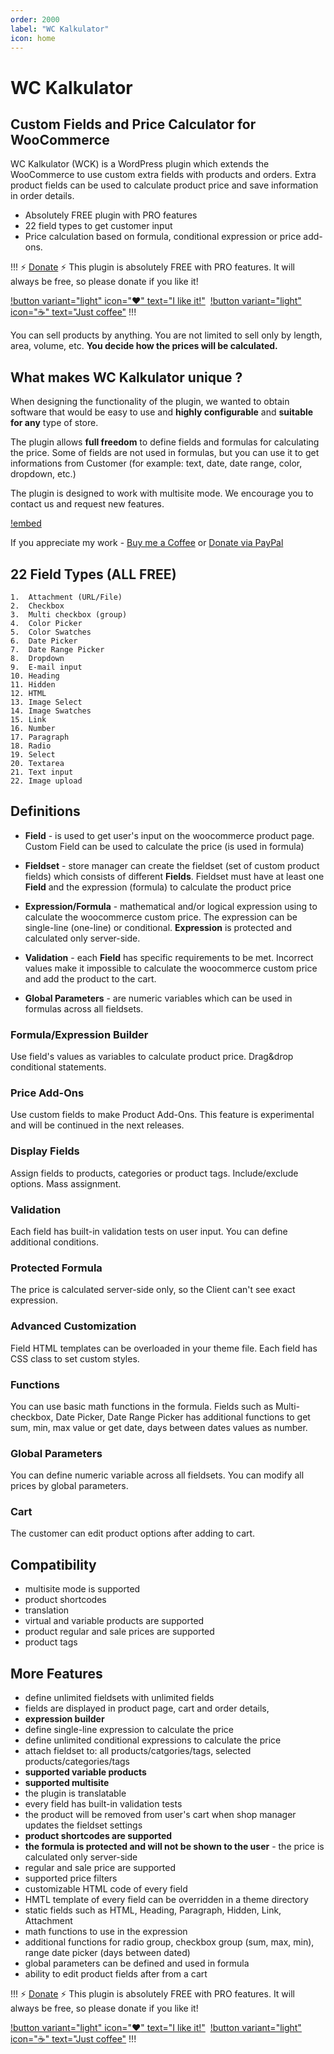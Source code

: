 ```yaml
---
order: 2000
label: "WC Kalkulator"
icon: home
---
```


# WC Kalkulator
## Custom Fields and Price Calculator for WooCommerce

WC Kalkulator (WCK) is a WordPress plugin which extends the WooCommerce to use custom extra fields with products and orders.
Extra product fields can be used to calculate product price and save information in order details.

* Absolutely FREE plugin with PRO features
* 22 field types to get customer input
* Price calculation based on formula, conditional expression or price add-ons.


!!! :zap: [Donate](https://www.paypal.com/donate/?hosted_button_id=5DNZK72H5YCBY) :zap:
This plugin is absolutely FREE with PRO features. It will always be free, so please donate if you like it!

[!button variant="light" icon=":heart:" text="I like it!"](https://www.paypal.com/donate/?hosted_button_id=5DNZK72H5YCBY)&nbsp;
[!button variant="light" icon=":coffee:" text="Just coffee"](https://www.buymeacoffee.com/piatkowski)
!!!

You can sell products by anything. You are not limited to sell only by length, area, volume, etc. **You decide how the prices will be calculated.**

## What makes **WC Kalkulator** unique ?

When designing the functionality of the plugin, we wanted to obtain software that would be easy to use and **highly configurable** and **suitable for any** type of store. 

The plugin allows **full freedom** to define fields and formulas for calculating the price. 
Some of fields are not used in formulas, but you can use it to get informations from Customer (for example: text, date, date range, color, dropdown, etc.)

The plugin is designed to work with multisite mode. We encourage you to contact us and request new features.

[!embed](https://youtu.be/Jrc1dXof_pw)

If you appreciate my work - [Buy me a Coffee](https://www.buymeacoffee.com/piatkowski) or [Donate via PayPal](https://www.paypal.com/donate/?hosted_button_id=5DNZK72H5YCBY)

## 22 Field Types (ALL FREE)

    1.  Attachment (URL/File)
    2.  Checkbox
    3.  Multi checkbox (group)
    4.  Color Picker
    5.  Color Swatches
    6.  Date Picker
    7.  Date Range Picker
    8.  Dropdown
    9.  E-mail input
    10. Heading
    11. Hidden
    12. HTML
    13. Image Select
    14. Image Swatches
    15. Link   
    16. Number
    17. Paragraph
    18. Radio
    19. Select
    20. Textarea
    21. Text input
    22. Image upload

## Definitions

- **Field** - is used to get user's input on the woocommerce product page. Custom Field can be used to calculate the price (is used in formula)

- **Fieldset** - store manager can create the fieldset (set of custom product fields) which consists of different **Fields**. Fieldset must have at least one **Field** and the expression (formula) to calculate the product price

- **Expression/Formula** - mathematical and/or logical expression using to calculate the woocommerce custom price. The expression can be single-line (one-line) or conditional. **Expression** is protected and calculated only server-side.

- **Validation** - each **Field** has specific requirements to be met. Incorrect values make it impossible to calculate the woocommerce custom price and add the product to the cart.

- **Global Parameters** - are numeric variables which can be used in formulas across all fieldsets.

### Formula/Expression Builder

Use field's values as variables to calculate product price. Drag&drop conditional statements.

### Price Add-Ons

Use custom fields to make Product Add-Ons. This feature is experimental and will be continued in the next releases.

### Display Fields

Assign fields to products, categories or product tags. Include/exclude options.
Mass assignment.

### Validation

Each field has built-in validation tests on user input. You can define additional conditions.

### Protected Formula

The price is calculated server-side only, so the Client can't see exact expression.

### Advanced Customization

Field HTML templates can be overloaded in your theme file. Each field has CSS class to set custom styles.

### Functions

You can use basic math functions in the formula. Fields such as Multi-checkbox, Date Picker, Date Range Picker has additional functions to get sum, min, max value or get date, days between dates values as number.

### Global Parameters

You can define numeric variable across all fieldsets. You can modify all prices by global parameters.

### Cart

The customer can edit product options after adding to cart.

## Compatibility

*	multisite mode is supported
*	product shortcodes
*	translation
*	virtual and variable products are supported
*	product regular and sale prices are supported
*	product tags

## More Features

* define unlimited fieldsets with unlimited fields
* fields are displayed in product page, cart and order details,
* **expression builder**
* define single-line expression to calculate the price
* define unlimited conditional expressions to calculate the price
* attach fieldset to: all products/catgories/tags, selected products/categories/tags
* **supported variable products**
* **supported multisite**
* the plugin is translatable
* every field has built-in validation tests
* the product will be removed from user's cart when shop manager updates the fieldset settings
* **product shortcodes are supported**
* **the formula is protected and will not be shown to the user** - the price is calculated only server-side
* regular and sale price are supported
* supported price filters
* customizable HTML code of every field
* HMTL template of every field can be overridden in a theme directory
* static fields such as HTML, Heading, Paragraph, Hidden, Link, Attachment
* math functions to use in the expression
* additional functions for radio group, checkbox group (sum, max, min), range date picker (days between dated)
* global parameters can be defined and used in formula
* ability to edit product fields after from a cart

!!! :zap: [Donate](https://www.paypal.com/donate/?hosted_button_id=5DNZK72H5YCBY) :zap:
This plugin is absolutely FREE with PRO features. It will always be free, so please donate if you like it!

[!button variant="light" icon=":heart:" text="I like it!"](https://www.paypal.com/donate/?hosted_button_id=5DNZK72H5YCBY)&nbsp;
[!button variant="light" icon=":coffee:" text="Just coffee"](https://www.buymeacoffee.com/piatkowski)
!!!